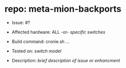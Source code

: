 # repo: meta-mion-backports

- Issue: #?

- Affected hardware: ALL -or- _specific switches_
- Build command: cronie.sh ...
- Tested on: _switch model_

- Description: _brief description of issue or enhancment_
